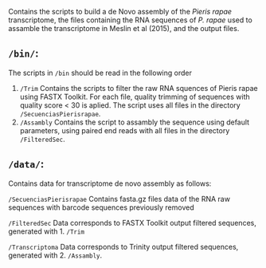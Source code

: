 

Contains the scripts to build a de Novo assembly of the *Pieris rapae* transcriptome, the files containing the RNA sequences of *P. rapae* used to assamble the transcriptome in Meslin et al (2015), and the output files.

## `/bin/`:

The scripts in `/bin` should be read in the following order
  1. `/Trim` Contains the scripts to filter the raw RNA squences of Pieris rapae using FASTX Toolkit. For each file, quality trimming of sequences with quality score < 30 is aplied. The script uses all files in the directory `/SecuenciasPierisrapae`.
  2. `/Assambly` Contains the script to assambly the sequence using default parameters, using paired end reads with all files in the directory `/FilteredSec`.


## `/data/`:

Contains data for transcriptome de novo assembly as follows:

`/SecuenciasPierisrapae` Contains fasta.gz files  data of the RNA raw sequences with barcode sequences previously removed

`/FilteredSec` Data corresponds to FASTX Toolkit output filtered sequences, generated with 1. `/Trim`

`/Transcriptoma` Data corresponds to Trinity output filtered sequences, generated with  2. `/Assambly`.